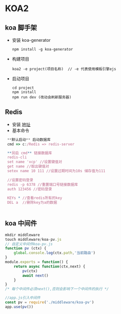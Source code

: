 # KOA2

## koa 脚手架

- 安装 koa-generator
  ```
  npm install -g koa-generator
  ```
- 构建项目
  ```
  koa2 -e project(项目名称)  // -e 代表使用模板引擎ejs
  ```
- 启动项目
  ```
  cd project
  npm install
  npm run dev (改动会刷新服务器)
  ```

## Redis

- 安装 [地址](https://www.runoob.com/redis/redis-install.html)
- 基本命令
 ```javascript
  **默认启动** 启动数据库
  cmd => c:/Redis => redis-server

  **另启 cmd** 链接数据库
  redis-cli
  set name 'xcp' //设置键值对
  get name //取出键值对
  setex name 10 111 //设置过期时间为10s 储存值为111
  
  //设置密码登录
  redis -p 6378 //重置端口号链接数据库
  auth 123456 //密码登录
  
  KEYs * //查看redis所有的key
  DEL a  //删除key为a的数据
  
 ```
## koa 中间件

```javascript
mkdir middleware
touch middleware/koa-pv.js
// 自定义中间件koa-pv.js
function pv (ctx) {
    global.console.log(ctx.path,'当前路由')
}
module.exports = function() {
    return async function(ctx,next) {
        pv(ctx)
        await next()
    }
}
/* 每个中间件必须next(),否则会影响下一个中间件的执行 */

//app.js引入中间件
const pv = require('./middleware/koa-pv')
app.use(pv())
```
